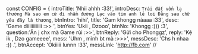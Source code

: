 const CONFIG = {
    introTitle: 'Nhii ahhh :33!', 
    introDesc: `Trái đất vốn lạ thường
    Mà sao em cứ đi nhầm đường
    Lạc vào tim anh lẻ loi
    Đằng sau chữ yêu đây là thương`,
    btnIntro: 'hihi',
    title: 'Gam khongg nàaaa :33',
    desc: 'Game diiiiiiiiiiii :>> ',
    btnYes: 'Ukii , Dzooo',
    btnNo: 'Khongg :))) :3',
    question:'Ăn j chx mà Game rùi :>>',
    btnReply: 'Gửi cho Phonggz',
    reply: 'Kệ ik , Dzo gameeee',
    mess: 'Uhm , mình bt mà :>>>',
    messDesc: 'Chs h nhaa :)) .',
    btnAccept: 'Okiiiii lunnn :33',
    messLink: 'http://fb.com' //
